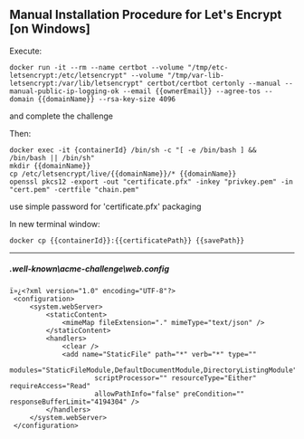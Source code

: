 ## Manual Installation Procedure for Let's Encrypt [on Windows] 

Execute:
```
docker run -it --rm --name certbot --volume "/tmp/etc-letsencrypt:/etc/letsencrypt" --volume "/tmp/var-lib-letsencrypt:/var/lib/letsencrypt" certbot/certbot certonly --manual --manual-public-ip-logging-ok --email {{ownerEmail}} --agree-tos --domain {{domainName}} --rsa-key-size 4096
```
and complete the challenge

Then:
```
docker exec -it {containerId} /bin/sh -c "[ -e /bin/bash ] && /bin/bash || /bin/sh"
mkdir {{domainName}}
cp /etc/letsencrypt/live/{{domainName}}/* {{domainName}}
openssl pkcs12 -export -out "certificate.pfx" -inkey "privkey.pem" -in "cert.pem" -certfile "chain.pem"
```
use simple password for 'certificate.pfx' packaging


In new terminal window:
```
docker cp {{containerId}}:{{certificatePath}} {{savePath}}
```


***

##### .well-known\acme-challenge\web.config
```
ï»¿<?xml version="1.0" encoding="UTF-8"?>
 <configuration>
     <system.webServer>
         <staticContent>
             <mimeMap fileExtension="." mimeType="text/json" />
         </staticContent>
         <handlers>
             <clear />
             <add name="StaticFile" path="*" verb="*" type=""
                     modules="StaticFileModule,DefaultDocumentModule,DirectoryListingModule"
                     scriptProcessor="" resourceType="Either" requireAccess="Read"
                     allowPathInfo="false" preCondition="" responseBufferLimit="4194304" />
         </handlers>
     </system.webServer>
 </configuration>
```